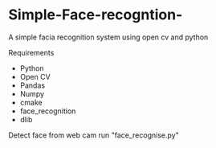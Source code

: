 # Simple-Face-recogntion-
A simple facia recognition system using open cv and python 

Requirements
- Python
- Open CV
- Pandas
- Numpy
- cmake
- face_recognition
- dlib


Detect face from web cam
run "face_recognise.py"
